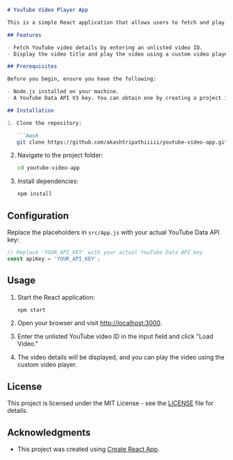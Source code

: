 ```markdown
# YouTube Video Player App

This is a simple React application that allows users to fetch and play unlisted YouTube videos using the YouTube Data API V3.

## Features

- Fetch YouTube video details by entering an unlisted video ID.
- Display the video title and play the video using a custom video player.

## Prerequisites

Before you begin, ensure you have the following:

- Node.js installed on your machine.
- A YouTube Data API V3 key. You can obtain one by creating a project in the [Google Cloud Console](https://console.cloud.google.com/) and enabling the YouTube Data API.

## Installation

1. Clone the repository:

   ```bash
   git clone https://github.com/akashtripathiiiii/youtube-video-app.git
   ```

2. Navigate to the project folder:

   ```bash
   cd youtube-video-app
   ```

3. Install dependencies:

   ```bash
   npm install
   ```

## Configuration

Replace the placeholders in `src/App.js` with your actual YouTube Data API key:

   ```javascript
   // Replace 'YOUR_API_KEY' with your actual YouTube Data API key
   const apiKey = 'YOUR_API_KEY';
   ```

## Usage

1. Start the React application:

   ```bash
   npm start
   ```

2. Open your browser and visit [http://localhost:3000](http://localhost:3000).

3. Enter the unlisted YouTube video ID in the input field and click "Load Video."

4. The video details will be displayed, and you can play the video using the custom video player.

## License

This project is licensed under the MIT License - see the [LICENSE](LICENSE) file for details.

## Acknowledgments

- This project was created using [Create React App](https://reactjs.org/docs/create-a-new-react-app.html).